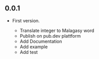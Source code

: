 ## 0.0.1

- First version.
    
    * Translate integer to Malagasy word
    * Publish on pub.dev plattform
    * Add Documentation
    * Add example
    * Add test